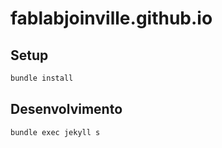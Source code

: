 # fablabjoinville.github.io

## Setup

```sh
bundle install
```

## Desenvolvimento

```sh
bundle exec jekyll s
```
